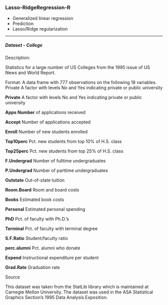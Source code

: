 ### Lasso-RidgeRegression-R

- Generalized linear regression
- Prediction
- Lasso/Ridge regularization

---

##### Dataset - College

Description:

Statistics for a large number of US Colleges from the 1995 issue of US News and World Report.

Format:
A data frame with 777 observations on the following 18 variables.
Private A factor with levels No and Yes indicating private or public university

**Private** A factor with levels No and Yes indicating private or public university

**Apps Number** of applications received

**Accept** Number of applications accepted

**Enroll** Number of new students enrolled

**Top10perc** Pct. new students from top 10% of H.S. class

**Top25perc** Pct. new students from top 25% of H.S. class

**F.Undergrad** Number of fulltime undergraduates

**P.Undergrad** Number of parttime undergraduates

**Outstate** Out-of-state tuition

**Room.Board** Room and board costs

**Books** Estimated book costs

**Personal** Estimated personal spending

**PhD** Pct. of faculty with Ph.D.’s

**Terminal** Pct. of faculty with terminal degree

**S.F.Ratio** Student/faculty ratio

**perc.alumni** Pct. alumni who donate

**Expend** Instructional expenditure per student

**Grad.Rate** Graduation rate

Source

This dataset was taken from the StatLib library which is maintained at Carnegie Mellon University.
The dataset was used in the ASA Statistical Graphics Section’s 1995 Data Analysis Exposition.
